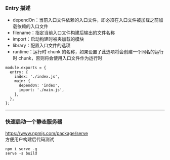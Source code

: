 ### Entry 描述

* dependOn：当前入口文件依赖的入口文件，即必须在入口文件被加载之前加载依赖的入口文件
* filename：指定当前入口文件构建后输出的文件名称
* import：启动构建时被夹加载的模块
* library：配置入口文件的选项
* runtime：运行时 chunk 的名称，如果设置了此选项将会创建一个同名的运行时 chunk，否则将会使用入口文件作为运行时

```
module.exports = {
  entry: {
    index: './index.js',
    main: {
      dependOn: 'index',
      import: './main.js',
    },
  },
};

```

---
### 快速启动一个静态服务器 
https://www.npmjs.com/package/serve  
方便用户构建后代码测试

```
npm i serve -g
serve -s build
```
